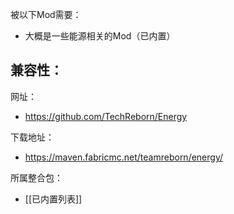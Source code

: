 被以下Mod需要：
- 大概是一些能源相关的Mod（已内置）

兼容性：
- 

网址：
- https://github.com/TechReborn/Energy

下载地址：
- https://maven.fabricmc.net/teamreborn/energy/

所属整合包：
- [[已内置列表]]
